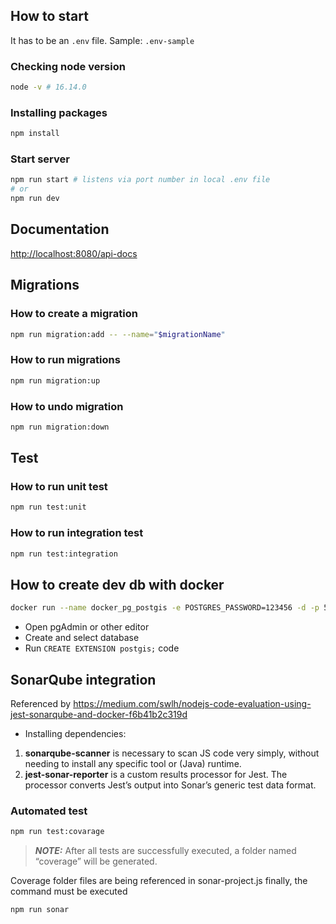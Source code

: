 ## How to start

It has to be an `.env` file. Sample: `.env-sample`

### Checking node version

```bash
node -v # 16.14.0
```

### Installing packages

```bash
npm install
```

### Start server

```bash
npm run start # listens via port number in local .env file
# or
npm run dev
```

## Documentation

[http://localhost:8080/api-docs](http://localhost:8080/api-docs)

## Migrations

### How to create a migration

```bash
npm run migration:add -- --name="$migrationName"
```

### How to run migrations

```bash
npm run migration:up
```

### How to undo migration

```bash
npm run migration:down
```

## Test

### How to run unit test

```bash
npm run test:unit
```

### How to run integration test

```bash
npm run test:integration
```

## How to create dev db with docker

```bash
docker run --name docker_pg_postgis -e POSTGRES_PASSWORD=123456 -d -p 5432:5432 -v $HOME/docker/volumes/postgres:/var/lib/postgresql/data postgis/postgis
```

- Open pgAdmin or other editor
- Create and select database
- Run `CREATE EXTENSION postgis;` code

## SonarQube integration

Referenced by https://medium.com/swlh/nodejs-code-evaluation-using-jest-sonarqube-and-docker-f6b41b2c319d

- Installing dependencies:

1. **sonarqube-scanner** is necessary to scan JS code very simply, without needing to install any specific tool or (Java) runtime.
2. **jest-sonar-reporter** is a custom results processor for Jest. The processor converts Jest’s output into Sonar’s generic test data format.

### Automated test

```bash
npm run test:covarage
```

> **_NOTE:_** After all tests are successfully executed, a folder named “coverage” will be generated.

Coverage folder files are being referenced in sonar-project.js finally, the command must be executed

```bash
npm run sonar
```
